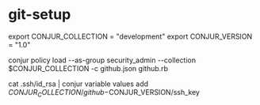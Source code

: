 # git-setup

export CONJUR_COLLECTION = "development"
export CONJUR_VERSION = "1.0"

conjur policy load --as-group security_admin --collection $CONJUR_COLLECTION -c github.json github.rb

cat .ssh/id_rsa | conjur variable values add $CONJUR_COLLECTION/github-$CONJUR_VERSION/ssh_key


